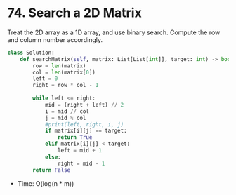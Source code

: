# 74. Search a 2D Matrix

Treat the 2D array as a 1D array, and use binary search. Compute the row and column number accordingly.

```python
class Solution:
    def searchMatrix(self, matrix: List[List[int]], target: int) -> bool:
        row = len(matrix)
        col = len(matrix[0])
        left = 0
        right = row * col - 1
        
        while left <= right:
            mid = (right + left) // 2
            i = mid // col
            j = mid % col
            #print(left, right, i, j)
            if matrix[i][j] == target:
                return True
            elif matrix[i][j] < target:
                left = mid + 1
            else:
                right = mid - 1
        return False
```
* Time: O(log(n * m))
